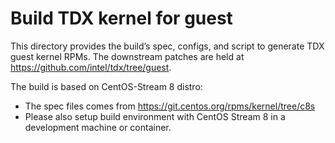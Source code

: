 # Build TDX kernel for guest
 
This directory provides the build’s spec, configs, and script to generate TDX
guest kernel RPMs.
The downstream patches are held at <https://github.com/intel/tdx/tree/guest>.

The build is based on CentOS-Stream 8 distro:
- The spec files comes from https://git.centos.org/rpms/kernel/tree/c8s
- Please also setup build environment with CentOS Stream 8 in a development
machine or container.
